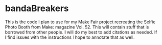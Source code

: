 # bandaBreakers
This is the code I plan to use for my Make Fair project recreating the Selfie Photo Booth from Make: magazine Vol. 52. This will contain stuff that is borrowed from other people. I will do my best to add citations as needed. If I find issues with the instructions I hope to annotate that as well.
